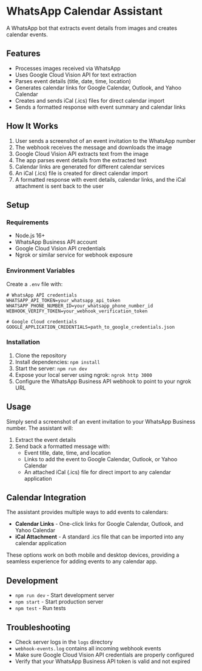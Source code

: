 # WhatsApp Calendar Assistant

A WhatsApp bot that extracts event details from images and creates calendar events.

## Features

- Processes images received via WhatsApp
- Uses Google Cloud Vision API for text extraction
- Parses event details (title, date, time, location)
- Generates calendar links for Google Calendar, Outlook, and Yahoo Calendar
- Creates and sends iCal (.ics) files for direct calendar import
- Sends a formatted response with event summary and calendar links

## How It Works

1. User sends a screenshot of an event invitation to the WhatsApp number
2. The webhook receives the message and downloads the image
3. Google Cloud Vision API extracts text from the image
4. The app parses event details from the extracted text
5. Calendar links are generated for different calendar services
6. An iCal (.ics) file is created for direct calendar import
7. A formatted response with event details, calendar links, and the iCal attachment is sent back to the user

## Setup

### Requirements

- Node.js 16+
- WhatsApp Business API account
- Google Cloud Vision API credentials
- Ngrok or similar service for webhook exposure

### Environment Variables

Create a `.env` file with:

```
# WhatsApp API credentials
WHATSAPP_API_TOKEN=your_whatsapp_api_token
WHATSAPP_PHONE_NUMBER_ID=your_whatsapp_phone_number_id
WEBHOOK_VERIFY_TOKEN=your_webhook_verification_token

# Google Cloud credentials
GOOGLE_APPLICATION_CREDENTIALS=path_to_google_credentials.json
```

### Installation

1. Clone the repository
2. Install dependencies: `npm install`
3. Start the server: `npm run dev`
4. Expose your local server using ngrok: `ngrok http 3000`
5. Configure the WhatsApp Business API webhook to point to your ngrok URL

## Usage

Simply send a screenshot of an event invitation to your WhatsApp Business number. The assistant will:

1. Extract the event details
2. Send back a formatted message with:
   - Event title, date, time, and location
   - Links to add the event to Google Calendar, Outlook, or Yahoo Calendar
   - An attached iCal (.ics) file for direct import to any calendar application

## Calendar Integration

The assistant provides multiple ways to add events to calendars:

- **Calendar Links** - One-click links for Google Calendar, Outlook, and Yahoo Calendar
- **iCal Attachment** - A standard .ics file that can be imported into any calendar application

These options work on both mobile and desktop devices, providing a seamless experience for adding events to any calendar app.

## Development

- `npm run dev` - Start development server
- `npm start` - Start production server
- `npm test` - Run tests

## Troubleshooting

- Check server logs in the `logs` directory
- `webhook-events.log` contains all incoming webhook events
- Make sure Google Cloud Vision API credentials are properly configured
- Verify that your WhatsApp Business API token is valid and not expired 